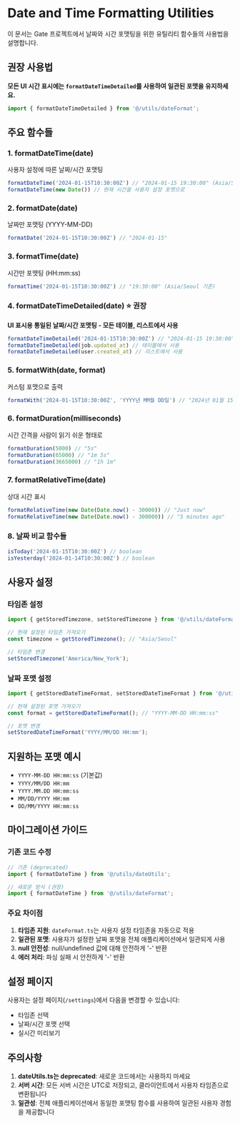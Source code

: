 # Date and Time Formatting Utilities

이 문서는 Gate 프로젝트에서 날짜와 시간 포맷팅을 위한 유틸리티 함수들의 사용법을 설명합니다.

## 권장 사용법

**모든 UI 시간 표시에는 `formatDateTimeDetailed`를 사용하여 일관된 포맷을 유지하세요.**

```typescript
import { formatDateTimeDetailed } from '@/utils/dateFormat';
```

## 주요 함수들

### 1. formatDateTime(date)
사용자 설정에 따른 날짜/시간 포맷팅
```typescript
formatDateTime('2024-01-15T10:30:00Z') // "2024-01-15 19:30:00" (Asia/Seoul 기준)
formatDateTime(new Date()) // 현재 시간을 사용자 설정 포맷으로
```

### 2. formatDate(date)
날짜만 포맷팅 (YYYY-MM-DD)
```typescript
formatDate('2024-01-15T10:30:00Z') // "2024-01-15"
```

### 3. formatTime(date)
시간만 포맷팅 (HH:mm:ss)
```typescript
formatTime('2024-01-15T10:30:00Z') // "19:30:00" (Asia/Seoul 기준)
```

### 4. formatDateTimeDetailed(date) ⭐ 권장
**UI 표시용 통일된 날짜/시간 포맷팅 - 모든 테이블, 리스트에서 사용**
```typescript
formatDateTimeDetailed('2024-01-15T10:30:00Z') // "2024-01-15 19:30:00"
formatDateTimeDetailed(job.updated_at) // 테이블에서 사용
formatDateTimeDetailed(user.created_at) // 리스트에서 사용
```

### 5. formatWith(date, format)
커스텀 포맷으로 출력
```typescript
formatWith('2024-01-15T10:30:00Z', 'YYYY년 MM월 DD일') // "2024년 01월 15일"
```

### 6. formatDuration(milliseconds)
시간 간격을 사람이 읽기 쉬운 형태로
```typescript
formatDuration(5000) // "5s"
formatDuration(65000) // "1m 5s"
formatDuration(3665000) // "1h 1m"
```

### 7. formatRelativeTime(date)
상대 시간 표시
```typescript
formatRelativeTime(new Date(Date.now() - 30000)) // "Just now"
formatRelativeTime(new Date(Date.now() - 300000)) // "5 minutes ago"
```

### 8. 날짜 비교 함수들
```typescript
isToday('2024-01-15T10:30:00Z') // boolean
isYesterday('2024-01-14T10:30:00Z') // boolean
```

## 사용자 설정

### 타임존 설정
```typescript
import { getStoredTimezone, setStoredTimezone } from '@/utils/dateFormat';

// 현재 설정된 타임존 가져오기
const timezone = getStoredTimezone(); // "Asia/Seoul"

// 타임존 변경
setStoredTimezone('America/New_York');
```

### 날짜 포맷 설정
```typescript
import { getStoredDateTimeFormat, setStoredDateTimeFormat } from '@/utils/dateFormat';

// 현재 설정된 포맷 가져오기
const format = getStoredDateTimeFormat(); // "YYYY-MM-DD HH:mm:ss"

// 포맷 변경
setStoredDateTimeFormat('YYYY/MM/DD HH:mm');
```

## 지원하는 포맷 예시

- `YYYY-MM-DD HH:mm:ss` (기본값)
- `YYYY/MM/DD HH:mm`
- `YYYY.MM.DD HH:mm:ss`
- `MM/DD/YYYY HH:mm`
- `DD/MM/YYYY HH:mm:ss`

## 마이그레이션 가이드

### 기존 코드 수정
```typescript
// 기존 (deprecated)
import { formatDateTime } from '@/utils/dateUtils';

// 새로운 방식 (권장)
import { formatDateTime } from '@/utils/dateFormat';
```

### 주요 차이점
1. **타임존 지원**: `dateFormat.ts`는 사용자 설정 타임존을 자동으로 적용
2. **일관된 포맷**: 사용자가 설정한 날짜 포맷을 전체 애플리케이션에서 일관되게 사용
3. **null 안전성**: null/undefined 값에 대해 안전하게 '-' 반환
4. **에러 처리**: 파싱 실패 시 안전하게 '-' 반환

## 설정 페이지

사용자는 설정 페이지(`/settings`)에서 다음을 변경할 수 있습니다:
- 타임존 선택
- 날짜/시간 포맷 선택
- 실시간 미리보기

## 주의사항

1. **dateUtils.ts는 deprecated**: 새로운 코드에서는 사용하지 마세요
2. **서버 시간**: 모든 서버 시간은 UTC로 저장되고, 클라이언트에서 사용자 타임존으로 변환됩니다
3. **일관성**: 전체 애플리케이션에서 동일한 포맷팅 함수를 사용하여 일관된 사용자 경험을 제공합니다
